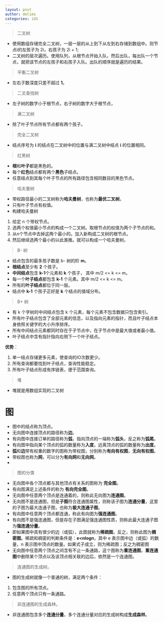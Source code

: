 ```yaml
---
layout: post
author: delims
categories: iOS
---
```


> 二叉树

- 使用数组存储完全二叉树，一层一层的从上到下从左到右存储到数组中。则节点i的左孩子为 2i，右孩子为 2i + 1;
- 二叉树的层次遍历。使用队列，从根节点开始入队，然后出队，每出队一个节点，就把该节点的左孩子和右孩子入队。出队的顺序就是遍历的结果。

> 平衡二叉树

- 左右子数深度只差不超过 **1**。

> 二叉查找树

- 左子树的数字小于根节点，右子树的数字大于根节点，

> 满二叉树

- 除了叶子节点所有节点都有两个孩子。 

> 完全二叉树

-  结点序号为 **i** 的结点在二叉树中的位置与满二叉树中结点 **i** 的位置相同。

> 红黑树

- **根**和**叶子**都是黑色的。
- 每个**红色**结点都有两个**黑色**子结点。
- 任意结点到其每个叶子节点的所有路径包含相同数目的黑色节点。

> 哈夫曼树

- 带权路径最小的二叉树称为**哈夫曼树**，也称为**最优二叉树**。
- 只有叶子节点有权值。
- 构建哈夫曼树

1. 给定 n 个带权节点。
2. 选两个权值最小节点的构成一个二叉树。取根节点的权值为两个子节点的和。
3. 从n个节点中去掉这两个最小的。加入新构成二叉树的根节点。
4. 然后继续选两个最小的以此类推。就可以构成一个哈夫曼树。

> B- 树

- 结点包含的最多孩子数是 b- 树的阶 **m**。
- **根结点**至少有 **2** 个孩子。
- **中间结点**包含 **k-1**个元素和 **k** 个孩子， 其中 m/2 <= k <= m。
- 每一个**叶子结点**都包含 **k-1** 个元素。其中 m/2 <= k <= m。
- 所有的**叶子结点**都位于同一层。
- 结点中 **k-1** 个孩子正好是 **k** 个结点的值域分布。

> B+ 树

- 有 k 个字树的中间结点包含 k 个元素，每个元素不包含数据只包含索引。
- 所有叶子结点包含了全部元素的信息，以及指向元素的指针，而且叶子结点本身依照关键字的大小升序排序。
- 所有中间结点元素都同时存在于子节点中，在子节点中是最大值或者最小值。
- 叶子结点中含有指针指向右侧下一个叶子结点。

**优势**：

1. 单一结点存储更多元素，使查询的IO次数更少。
2. 所有查询都要找到叶子结点，查询性能稳定。
3. 所有叶子结点形成有序链表，便于范围查询。

> 堆

- 堆就是用数组实现的二叉树

# 图

- 图中的结点称为顶点。
- 无向图中连接顶点的路径称为**边**。
- 有向图中连接订单的路径称为**弧**，指向顶点的一端称为**弧头**，反之称为**弧尾**。
- 有向图中指向某个顶点的弧的数量称为**入度**，远离顶点的弧的数量称为**出度**。
- **弧**和**边**带有权重的数字的图称为带权图，分别称为**有向有权图**，**无向有权图**。
- 带权图也称为**网**，可以分为**有向网**和**无向网**。
- 

> 图的分类 

- 无向图中各个顶点都与其他顶点有关系的图称为 **完全图**。
- 有向图满足上述条件的称为 **有向完全图**。
- 无向图中任意两个顶点是连通着的，则称此无向图为**连通图**。
- 无向图不是连通图，但是**子图**符合连通图属性，则称该子图为**连通分量**，这里的子图为最大连通子图，也称为**极大连通子图**。
- 有向图中任意两个顶点都连通，称此有向图为**强连通图**。
- 有向图不是强连通图，但是存在子图满足强连通图性质，则称此最大连通子图为**强连通分量**。
- 即如果图中具有很少的边（或弧），此图就称为**稀疏图**，反之，则称此图为**稠密图**。稀疏和稠密的判断条件是：**e<nlogn**，其中 e 表示图中边（或弧）的数量，n 表示图中顶点的数量。如果式子成立，则为稀疏图；反之为稠密图
- 无向图中任意两个顶点之间含有不止一条通路，这个图称为**重连通图**，**重连通图**中删除某个顶点以及该顶点相关联的边后，依然是一个连通图。

> 连通图的生成树。

- 图的生成树就像一个普通的树，满足两个条件：

1. 包含图的所有顶点。
2. 任意两个顶点只有一条通路。

> 非连通图的生成森林。

- 非连通图包含多个**连通分量**，多个连通分量对应的生成树构成**生成森林**。




